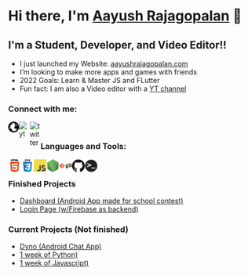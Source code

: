 # Hi there, I'm [Aayush Rajagopalan](https://aayushrajagopalan.me/) 👋 

## I'm a Student, Developer, and Video Editor!!

- I just launched my Website: [aayushrajagopalan.com](https://aayushrajagopalan.com/) 
- I’m looking to make more apps and games with friends
- 2022 Goals: Learn & Master JS and FLutter
- Fun fact: I am also a Video editor with a [YT channel](https://www.youtube.com/c/AayushRajagopalan)

### Connect with me:

[<img align="left" alt="website" width="22px" src="https://raw.githubusercontent.com/iconic/open-iconic/master/svg/globe.svg" />](https://aayushrajagopalan.ml/)
[<img align="left" alt="yt" width="22px" src="https://cdn.jsdelivr.net/npm/simple-icons@v3/icons/youtube.svg" />](https://www.youtube.com/c/AayushRajagopalan)
[<img align="left" alt="twitter" width="22px" src="https://cdn.jsdelivr.net/npm/simple-icons@v3/icons/twitter.svg" />](https://twitter.com/Aayushdoesstuff)

<br />

### Languages and Tools:


<img align="left" alt="HTML5" width="26px" src="https://raw.githubusercontent.com/github/explore/80688e429a7d4ef2fca1e82350fe8e3517d3494d/topics/html/html.png" />
<img align="left" alt="CSS3" width="26px" src="https://raw.githubusercontent.com/github/explore/80688e429a7d4ef2fca1e82350fe8e3517d3494d/topics/css/css.png" />
<img align="left" alt="JavaScript" width="26px" src="https://raw.githubusercontent.com/github/explore/80688e429a7d4ef2fca1e82350fe8e3517d3494d/topics/javascript/javascript.png" />
<img align="left" alt="Node.js" width="26px" src="https://raw.githubusercontent.com/github/explore/80688e429a7d4ef2fca1e82350fe8e3517d3494d/topics/nodejs/nodejs.png" />
<img align="left" alt="Git" width="26px" src="https://raw.githubusercontent.com/github/explore/80688e429a7d4ef2fca1e82350fe8e3517d3494d/topics/git/git.png" />
<img align="left" alt="GitHub" width="26px" src="https://raw.githubusercontent.com/github/explore/78df643247d429f6cc873026c0622819ad797942/topics/github/github.png" />
<img align="left" alt="Terminal" width="26px" src="https://raw.githubusercontent.com/github/explore/80688e429a7d4ef2fca1e82350fe8e3517d3494d/topics/terminal/terminal.png" />


<br />

### Finished Projects
- [Dashboard (Android App made for school contest)](https://github.com/Aayush-Rajagopalan/dashboard-androidstudio) 
- [Login Page (w/Firebase as backend)](https://github.com/Aayush-Rajagopalan/login-page) 


### Current Projects (Not finished)

- [Dyno (Android Chat App)](https://github.com/Aayush-Rajagopalan/Dyno) 
- [1 week of Python)](https://github.com/Aayush-Rajagopalan/1-week-of-python)
- [1 week of Javascript)](https://github.com/Aayush-Rajagopalan/1-week-of-javascript)  

<br />

